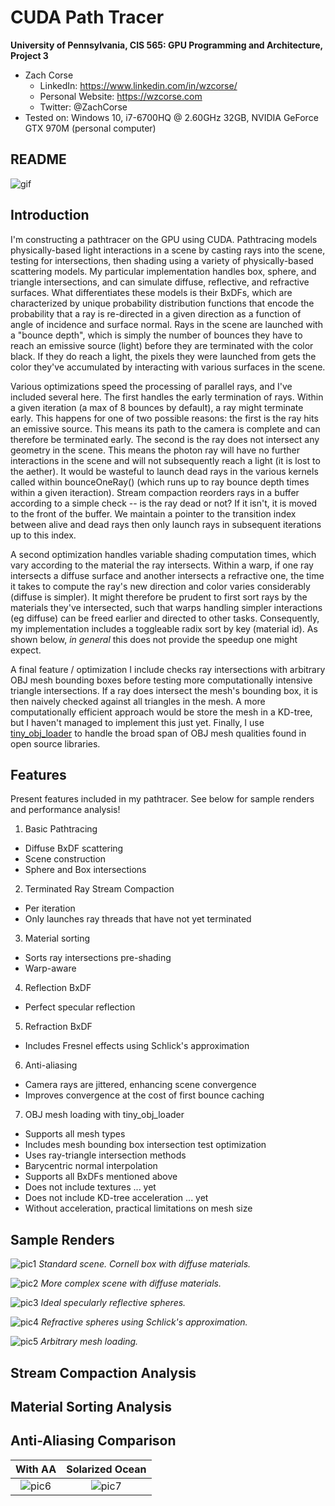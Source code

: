 CUDA Path Tracer
================

**University of Pennsylvania, CIS 565: GPU Programming and Architecture, Project 3**

* Zach Corse
  * LinkedIn: https://www.linkedin.com/in/wzcorse/
  * Personal Website: https://wzcorse.com
  * Twitter: @ZachCorse
* Tested on: Windows 10, i7-6700HQ @ 2.60GHz 32GB, NVIDIA GeForce GTX 970M (personal computer)

## README

![gif](images/flocking.gif)

Introduction
------------

I'm constructing a pathtracer on the GPU using CUDA. Pathtracing models physically-based light interactions in a scene by casting rays into the scene, testing for intersections, then shading using a variety of physically-based scattering models. My particular implementation handles box, sphere, and triangle intersections, and can simulate diffuse, reflective, and refractive surfaces. What differentiates these models is their BxDFs, which are characterized by unique probability distribution functions that encode the probability that a ray is re-directed in a given direction as a function of angle of incidence and surface normal. Rays in the scene are launched with a "bounce depth", which is simply the number of bounces they have to reach an emissive source (light) before they are terminated with the color black. If they do reach a light, the pixels they were launched from gets the color they've accumulated by interacting with various surfaces in the scene.

Various optimizations speed the processing of parallel rays, and I've included several here. The first handles the early termination of rays. Within a given iteration (a max of 8 bounces by default), a ray might terminate early. This happens for one of two possible reasons: the first is the ray hits an emissive source. This means its path to the camera is complete and can therefore be terminated early. The second is the ray does not intersect any geometry in the scene. This means the photon ray will have no further interactions in the scene and will not subsequently reach a light (it is lost to the aether). It would be wasteful to launch dead rays in the various kernels called within bounceOneRay() (which runs up to ray bounce depth times within a given iteraction). Stream compaction reorders rays in a buffer according to a simple check -- is the ray dead or not? If it isn't, it is moved to the front of the buffer. We maintain a pointer to the transition index between alive and dead rays then only launch rays in subsequent iterations up to this index.

A second optimization handles variable shading computation times, which vary according to the material the ray intersects. Within a warp, if one ray intersects a diffuse surface and another intersects a refractive one, the time it takes to compute the ray's new direction and color varies considerably (diffuse is simpler). It might therefore be prudent to first sort rays by the materials they've intersected, such that warps handling simpler interactions (eg diffuse) can be freed earlier and directed to other tasks. Consequently, my implementation includes a toggleable radix sort by key (material id). As shown below, *in general* this does not provide the speedup one might expect.

A final feature / optimization I include checks ray intersections with arbitrary OBJ mesh bounding boxes before testing more computationally intensive triangle intersections. If a ray does intersect the mesh's bounding box, it is then naively checked against all triangles in the mesh. A more computationally efficient approach would be store the mesh in a KD-tree, but I haven't managed to implement this just yet. Finally, I use [tiny_obj_loader][1] to handle the broad span of OBJ mesh qualities found in open source libraries.

[1]: https://github.com/syoyo/tinyobjloader

Features
------------

Present features included in my pathtracer. See below for sample renders and performance analysis!

1. Basic Pathtracing
  * Diffuse BxDF scattering
  * Scene construction
  * Sphere and Box intersections
2. Terminated Ray Stream Compaction
  * Per iteration
  * Only launches ray threads that have not yet terminated
3. Material sorting
  * Sorts ray intersections pre-shading
  * Warp-aware
4. Reflection BxDF
  * Perfect specular reflection
5. Refraction BxDF
  * Includes Fresnel effects using Schlick's approximation
6. Anti-aliasing
  * Camera rays are jittered, enhancing scene convergence
  * Improves convergence at the cost of first bounce caching
7. OBJ mesh loading with tiny_obj_loader
  * Supports all mesh types
  * Includes mesh bounding box intersection test optimization
  * Uses ray-triangle intersection methods
  * Barycentric normal interpolation
  * Supports all BxDFs mentioned above
  * Does not include textures ... yet
  * Does not include KD-tree acceleration ... yet
  * Without acceleration, practical limitations on mesh size
 
Sample Renders
------------

![pic1](renders/sample.png)
*Standard scene. Cornell box with diffuse materials.*

![pic2](renders/sample.png)
*More complex scene with diffuse materials.*

![pic3](renders/sample.png)
*Ideal specularly reflective spheres.*

![pic4](renders/sample.png)
*Refractive spheres using Schlick's approximation.*

![pic5](renders/sample.png)
*Arbitrary mesh loading.*

Stream Compaction Analysis
------------

Material Sorting Analysis
------------

Anti-Aliasing Comparison
------------

With AA                    |  Solarized Ocean
:-------------------------:|:-------------------------:
![pic6](graphs/sample.png) |  ![pic7](graphs/sample.png)














